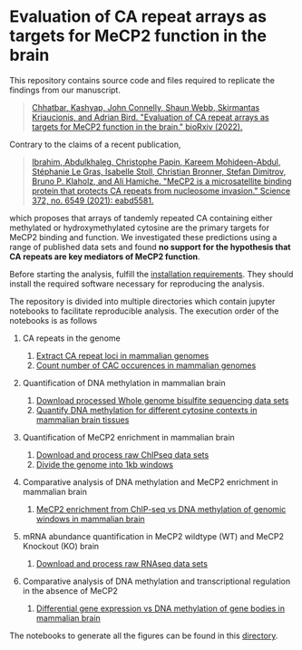 # Evaluation of CA repeat arrays as targets for MeCP2 function in the brain 

This repository contains source code and files required to replicate the findings from our manuscript.

> [Chhatbar, Kashyap, John Connelly, Shaun Webb, Skirmantas Kriaucionis, and Adrian Bird. "Evaluation of CA repeat arrays as targets for MeCP2 function in the brain." bioRxiv (2022).](https://www.biorxiv.org/content/10.1101/2022.04.26.489598v1)

Contrary to the claims of a recent publication,

> [Ibrahim, Abdulkhaleg, Christophe Papin, Kareem Mohideen-Abdul, Stéphanie Le Gras, Isabelle Stoll, Christian Bronner, Stefan Dimitrov, Bruno P. Klaholz, and Ali Hamiche. "MeCP2 is a microsatellite binding protein that protects CA repeats from nucleosome invasion." Science 372, no. 6549 (2021): eabd5581.](https://doi.org/10.1126/science.abd5581)

which proposes that arrays of tandemly repeated CA containing either methylated or hydroxymethylated cytosine are the primary targets for MeCP2 binding and function. We investigated these predictions using a range of published data sets and found **no support for the hypothesis that CA repeats are key mediators of MeCP2 function**.

Before starting the analysis, fulfill the [installation requirements](prerequisities.md). They should install the required software necessary for reproducing the analysis.

The repository is divided into multiple directories which contain jupyter notebooks to facilitate reproducible analysis. The execution order of the notebooks is as follows

1. CA repeats in the genome
    1. [Extract CA repeat loci in mammalian genomes](methods/01_CA_repeat_loci.ipynb)    
    2. [Count number of CAC occurences in mammalian genomes](methods/02_CAC_counts_genome.ipynb)
    
2. Quantification of DNA methylation in mammalian brain
    1. [Download processed Whole genome bisulfite sequencing data sets](wgbs/01_download.ipynb)
    2. [Quantify DNA methylation for different cytosine contexts in mammalian brain tissues](wgbs/02_postprocess.ipynb)

3. Quantification of MeCP2 enrichment in mammalian brain
    1. [Download and process raw ChIPseq data sets](chipseq/01_download_process.ipynb)
    2. [Divide the genome into 1kb windows](chipseq/02_windows.ipynb)

4. Comparative analysis of DNA methylation and MeCP2 enrichment in mammalian brain
    1. [MeCP2 enrichment from ChIP-seq vs DNA methylation of genomic windows in mammalian brain](chipseq/03_analysis.ipynb)

5. mRNA abundance quantification in MeCP2 wildtype (WT) and MeCP2 Knockout (KO) brain
    1. [Download and process raw RNAseq data sets](rnaseq/01_download_process.ipynb)

6. Comparative analysis of DNA methylation and transcriptional regulation in the absence of MeCP2
    1. [Differential gene expression vs DNA methylation of gene bodies in mammalian brain](rnaseq/02_analysis.ipynb)


The notebooks to generate all the figures can be found in this [directory](figures).